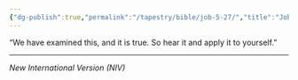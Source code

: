 ```yaml
---
{"dg-publish":true,"permalink":"/tapestry/bible/job-5-27/","title":"Job 5:27","hide":true,"tags":["bible","bible-verse"],"dgHomeLink":true,"dgShowLocalGraph":true,"dgEnableSearch":true}
---
```


“We have examined this, and it is true. So hear it and apply it to yourself.”

---
*New International Version (NIV)*